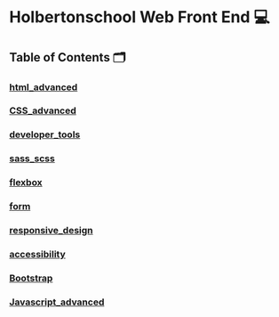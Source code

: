 # **Holbertonschool Web Front End** :computer:

## **Table of Contents** :card_index_dividers:

### [html_advanced](https://github.com/Qcarvalhooliveira/holbertonschool-web_front_end/tree/master/html_advanced)

### [CSS_advanced](https://github.com/Qcarvalhooliveira/holbertonschool-web_front_end/tree/master/CSS_advanced)

### [developer_tools](https://github.com/Qcarvalhooliveira/holbertonschool-web_front_end/tree/main/developer_tools)

### [sass_scss](https://github.com/Qcarvalhooliveira/holbertonschool-web_front_end/tree/master/sass_scss)

### [flexbox](https://github.com/Qcarvalhooliveira/holbertonschool-web_front_end/tree/master/flexbox)

### [form](https://github.com/Qcarvalhooliveira/holbertonschool-web_front_end/tree/master/form)

### [responsive_design](https://github.com/Qcarvalhooliveira/holbertonschool-web_front_end/tree/master/responsive_design)

### [accessibility](https://github.com/Qcarvalhooliveira/holbertonschool-web_front_end/tree/master/accessibility)

### [Bootstrap](https://github.com/Qcarvalhooliveira/holbertonschool-web_front_end/tree/master/Bootstrap)

### [Javascript_advanced](https://github.com/Qcarvalhooliveira/holbertonschool-web_front_end/tree/master/Javascript_advanced)
